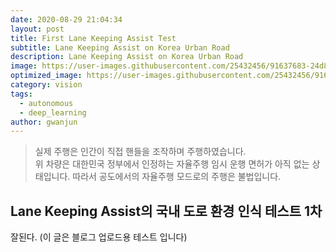 ```yaml
---
date: 2020-08-29 21:04:34
layout: post
title: First Lane Keeping Assist Test
subtitle: Lane Keeping Assist on Korea Urban Road
description: Lane Keeping Assist on Korea Urban Road
image: https://user-images.githubusercontent.com/25432456/91637683-24d80000-ea45-11ea-948c-075254c0241d.jpeg
optimized_image: https://user-images.githubusercontent.com/25432456/91637683-24d80000-ea45-11ea-948c-075254c0241d.jpeg
category: vision
tags:
  - autonomous
  - deep_learning
author: gwanjun
---
```


> 실제 주행은 인간이 직접 핸들을 조작하며 주행하였습니다.   
> 위 차량은 대한민국 정부에서 인정하는 자율주행 임시 운행 면허가 아직 없는 상태입니다. 따라서 공도에서의 자율주행 모드로의 주행은 불법입니다.


## Lane Keeping Assist의 국내 도로 환경 인식 테스트 1차

잘된다. (이 글은 블로그 업로드용 테스트 입니다)
